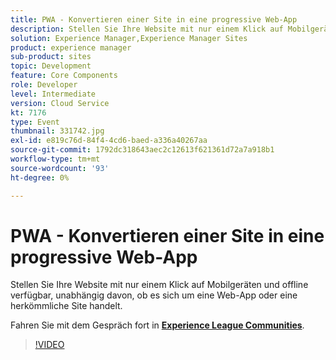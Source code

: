 ```yaml
---
title: PWA - Konvertieren einer Site in eine progressive Web-App
description: Stellen Sie Ihre Website mit nur einem Klick auf Mobilgeräten und offline verfügbar, unabhängig davon, ob es sich um eine Web-App oder eine herkömmliche Site handelt. Diese Sitzung wurde im Rahmen des Adobe Developers Live Content-Ereignisses bereitgestellt.
solution: Experience Manager,Experience Manager Sites
product: experience manager
sub-product: sites
topic: Development
feature: Core Components
role: Developer
level: Intermediate
version: Cloud Service
kt: 7176
type: Event
thumbnail: 331742.jpg
exl-id: e819c76d-84f4-4cd6-baed-a336a40267aa
source-git-commit: 1792dc318643aec2c12613f621361d72a7a918b1
workflow-type: tm+mt
source-wordcount: '93'
ht-degree: 0%

---
```


# PWA - Konvertieren einer Site in eine progressive Web-App

Stellen Sie Ihre Website mit nur einem Klick auf Mobilgeräten und offline verfügbar, unabhängig davon, ob es sich um eine Web-App oder eine herkömmliche Site handelt.

Fahren Sie mit dem Gespräch fort in **[Experience League Communities](https://adobe.ly/36Yd3v6)**.

>[!VIDEO](https://video.tv.adobe.com/v/331742/?quality=12&learn=on&hidetitle=true)

